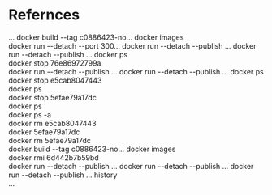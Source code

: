 # Refernces

...
docker build --tag c0886423-no...
docker images                    
docker run --detach --port 300...
docker run --detach --publish ...
docker run --detach --publish ...
docker ps                        
docker stop 76e86972799a         
docker run --detach --publish ...
docker run --detach --publish ...
docker ps                        
docker stop e5cab8047443         
docker ps                        
docker stop 5efae79a17dc         
docker ps                        
docker ps -a                     
docker rm e5cab8047443           
docker 5efae79a17dc              
docker rm 5efae79a17dc           
docker build --tag c0886423-no...
docker images                    
docker rmi 6d442b7b59bd          
docker run --detach --publish ...
docker run --detach --publish ...
docker run --detach --publish ...
history                      
...